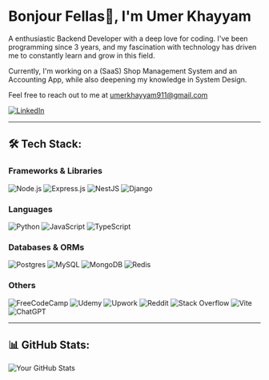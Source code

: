 # Bonjour Fellas👋, I'm Umer Khayyam

A enthusiastic Backend Developer with a deep love for coding. I've been programming since 3 years, and my fascination with technology has driven me to constantly learn and grow in this field.

Currently, I'm working on a (SaaS) Shop Management System and an Accounting App, while also deepening my knowledge in System Design.

Feel free to reach out to me at umerkhayyam911@gmail.com


[![LinkedIn](https://img.shields.io/badge/-LinkedIn-blue)](https://linkedin.com/in/abdul-rehman-waseem)

---

## 🛠 Tech Stack:
### Frameworks & Libraries
![Node.js](https://img.shields.io/badge/-Node.js-339933?logo=node.js&logoColor=white)
![Express.js](https://img.shields.io/badge/-Express.js-000000?logo=express)
![NestJS](https://img.shields.io/badge/-NestJS-E0234E?logo=nestjs&logoColor=white)
![Django](https://img.shields.io/badge/-Django-092E20?logo=django&logoColor=white)

### Languages
![Python](https://img.shields.io/badge/-Python-3776AB?logo=python&logoColor=white)
![JavaScript](https://img.shields.io/badge/-JavaScript-F7DF1E?logo=javascript&logoColor=black)
![TypeScript](https://img.shields.io/badge/-TypeScript-3178C6?logo=typescript&logoColor=white)

### Databases & ORMs
![Postgres](https://img.shields.io/badge/-Postgres-336791?logo=postgresql&logoColor=white)
![MySQL](https://img.shields.io/badge/-MySQL-4479A1?logo=mysql&logoColor=white)
![MongoDB](https://img.shields.io/badge/-MongoDB-47A248?logo=mongodb&logoColor=white)
![Redis](https://img.shields.io/badge/-Redis-DC382D?logo=redis&logoColor=white)

### Others
![FreeCodeCamp](https://img.shields.io/badge/-FreeCodeCamp-006400?logo=freecodecamp)
![Udemy](https://img.shields.io/badge/-Udemy-A435F0?logo=udemy)
![Upwork](https://img.shields.io/badge/-Upwork-6FDA44?logo=upwork)
![Reddit](https://img.shields.io/badge/-Reddit-FF4500?logo=reddit)
![Stack Overflow](https://img.shields.io/badge/-Stack_Overflow-FE7A16?logo=stackoverflow)
![Vite](https://img.shields.io/badge/-Vite-646CFF?logo=vite)
![ChatGPT](https://img.shields.io/badge/-ChatGPT-8B5CF6?logo=openai&logoColor=white)

---

## 📊 GitHub Stats:
![Your GitHub Stats](https://github-readme-stats.vercel.app/api?username=umerkhayyam91&show_icons=true&theme=radical)

